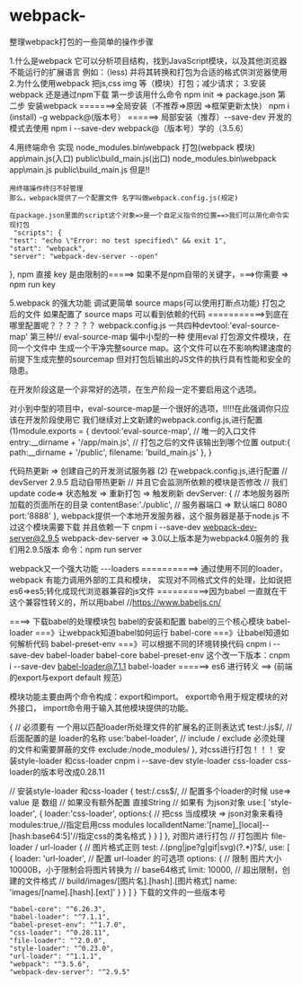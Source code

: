 # webpack-
整理webpack打包的一些简单的操作步骤

1.什么是webpack
  它可以分析项目结构，找到JavaScript模块，以及其他浏览器不能运行的扩展语言
  例如：（less) 并将其转换和打包为合适的格式供浏览器使用
2.为什么使用webpack
  把js,css img 等（模块）打包；减少请求；
3.安装webpack
  还是通过npm下载
第一步该用什么命令
  npm init => package.json
第二步 安装webpack
  =======>全局安装（不推荐=>原因 =>框架更新太快）
    npm i (install) -g webpack@(版本号）
  ======> 局部安装（推荐）--save-dev 开发的模式去使用
    npm i --save-dev webpack@（版本号）学的（3.5.6）

4.用终端命令 实现 
   node_modules\.bin\webpack 打包(webpack 模块)
   app\main.js(入口)
   public\build_main.js(出口)
   node_modules\.bin\webpack app\main.js public\build_main.js
   但是!!
   
    用终端操作终归不好管理
    那么，webpack提供了一个配置文件 名字叫做webpack.config.js(规定)
    
    在package.json里面的script这个对象=>是一个自定义指令的位置==>我们可以简化命令实现打包
     "scripts": {
    "test": "echo \"Error: no test specified\" && exit 1",
    "start": "webpack",
    "server": "webpack-dev-server --open"
   },
    npm 直接 key 是由限制的=====>
    如果不是npm自带的关键字，===>你需要 => npm run key


5.webpack 的强大功能 调试更简单
  source maps(可以使用打断点功能)
  打包之后的文件 如果配置了 source maps 可以看到依赖的代码
  ===========>到底在哪里配置呢？？？？？？
  webpack.config.js
  一共四种devtool:'eval-source-map'
    第三种!// eval-source-map 偏中小型的一种
使用eval 打包源文件模块，在同一个文件中
生成一个干净完整source map。这个文件可以在不影响构建速度的前提下生成完整的sourcemap
但对打包后输出的JS文件的执行具有性能和安全的隐患。

在开发阶段这是一个非常好的选项，在生产阶段一定不要启用这个选项。

对小到中型的项目中，eval-source-map是一个很好的选项，!!!!!在此强调你只应该在开发阶段使用它
我们继续对上文新建的webpack.config.js,进行配置
(1)module.exports = {
    devtool:'eval-source-map',
    // 唯一的入口文件
    entry:__dirname + '/app/main.js',
    // 打包之后的文件该输出到哪个位置
    output:{
        path:__dirname + '/public',
        filename: 'build_main.js'
    },
}

代码热更新 => 创建自己的开发测试服务器
 (2) 在webpack.config.js,进行配置
   // devServer 2.9.5 启动自带热更新
    // 并且它会监测所依赖的模块是否修改
    // 我们update code=> 状态触发 => 重新打包 => 触发刷新
    devServer: {
        // 本地服务器所加载的页面所在的目录
        contentBase:'./public',
        // 服务器端口 => 默认端口 8080
        port:'8888'
    },
webpack提供一个本地开发服务器，这个服务器是基于node.js
不过这个模块需要下载 并且依赖一下
cnpm i --save-dev webpack-dev-server@2.9.5
webpack-dev-server => 3.0以上版本是为webpack4.0服务的
我们用2.9.5版本
命令：npm run server


webpack又一个强大功能
---loaders ===========>
通过使用不同的loader，webpack 有能力调用外部的工具和模块，
实现对不同格式文件的处理，比如说把es6=>es5;转化成现代浏览器兼容的js文件
==========>因为babel 一直就在干这个兼容性转义的，所以用babel  //https://www.babeljs.cn/

====> 下载babel的处理模块包
babel的安装和配置
babel的三个核心模块
babel-loader ===》让webpack知道babel如何运行
babel-core ===》让babel知道如何解析代码
babel-preset-env ===》可以根据不同的环境转换代码
cnpm i --save-dev babel-loader babel-core babel-preset-env
这个改一下版本：cnpm i --save-dev babel-loader@7.1.1
babel-loader ======> es6 进行转义 ==> (前端的export与export default 规范）


模块功能主要由两个命令构成：export和import。
export命令用于规定模块的对外接口，
import命令用于输入其他模块提供的功能。

   {
                // 必须要有 一个用以匹配loader所处理文件的扩展名的正则表达式
                test:/\.js$/,
                // 后面配置的是 loader的名称
                use:'babel-loader',
                // include / exclude 必须处理的文件和需要屏蔽的文件
                exclude:/node_modules/
            },
对css进行打包！！！
安装style-loader 和css-loader
cnpm i --save-dev style-loader css-loader
css-loader的版本号改成0.28.11

   // 安装style-loader 和css-loader
            {
                test:/\.css$/,
                // 配置多个loader的时候 use=> value 是 数组
                // 如果没有额外配置 直接String
                // 如果有 为json对象
                use:[
                    'style-loader',
                    {
                        loader:'css-loader',
                        options:{
                            // 把css 当成模块 => json对象来看待
                            modules:true,//指定启用css modules
                            localldentName:'[name]_[local]--[hash:base64:5]'//指定css的类名格式
                        }
                    }
                ]
            },
对图片进行打包
  // 打包图片 file-loader / url-loader
            {
                // 图片格式正则
                test: /\.(png|jpe?g|gif|svg)(\?.*)?$/,
                use: [
                    {
                        loader: 'url-loader',
                        // 配置 url-loader 的可选项
                        options: {
                            // 限制 图片大小 10000B，小于限制会将图片转换为
                            // base64格式
                            limit: 10000,
                            // 超出限制，创建的文件格式
                            // build/images/[图片名].[hash].[图片格式]
                            name: 'images/[name].[hash].[ext]'
                        }
                    }
                ]
            }
 下载的文件的一些版本号  
 
    "babel-core": "^6.26.3",
    "babel-loader": "^7.1.1",
    "babel-preset-env": "^1.7.0",
    "css-loader": "^0.28.11",
    "file-loader": "^2.0.0",
    "style-loader": "^0.23.0",
    "url-loader": "^1.1.1",
    "webpack": "^3.5.6",
    "webpack-dev-server": "^2.9.5"
